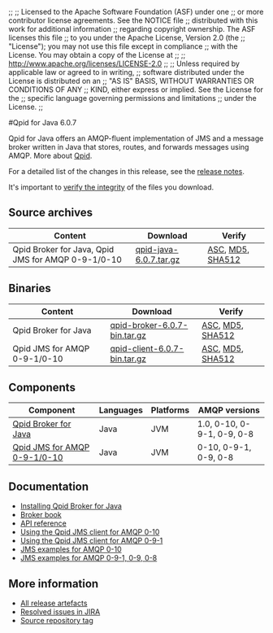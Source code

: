 ;;
;; Licensed to the Apache Software Foundation (ASF) under one
;; or more contributor license agreements.  See the NOTICE file
;; distributed with this work for additional information
;; regarding copyright ownership.  The ASF licenses this file
;; to you under the Apache License, Version 2.0 (the
;; "License"); you may not use this file except in compliance
;; with the License.  You may obtain a copy of the License at
;; 
;;   http://www.apache.org/licenses/LICENSE-2.0
;; 
;; Unless required by applicable law or agreed to in writing,
;; software distributed under the License is distributed on an
;; "AS IS" BASIS, WITHOUT WARRANTIES OR CONDITIONS OF ANY
;; KIND, either express or implied.  See the License for the
;; specific language governing permissions and limitations
;; under the License.
;;

#Qpid for Java 6.0.7

Qpid for Java offers an AMQP-fluent implementation of JMS and a message
broker written in Java that stores, routes, and forwards messages
using AMQP.  More about [Qpid]({{site_url}}/index.html).

For a detailed list of the changes in this release, see the [release
notes](release-notes.html).

It's important to [verify the
integrity]({{site_url}}/download.html#verify-what-you-download) of the
files you download.

## Source archives

| Content | Download | Verify |
|---------|----------|--------|
| Qpid Broker for Java, Qpid JMS for AMQP 0-9-1/0-10 | [qpid-java-6.0.7.tar.gz](http://archive.apache.org/dist/qpid/java/6.0.7/qpid-java-6.0.7.tar.gz) | [ASC](http://archive.apache.org/dist/qpid/java/6.0.7/qpid-java-6.0.7.tar.gz.asc), [MD5](http://archive.apache.org/dist/qpid/java/6.0.7/qpid-java-6.0.7.tar.gz.md5), [SHA512](http://archive.apache.org/dist/qpid/java/6.0.7/qpid-java-6.0.7.tar.gz.sha) |

## Binaries

| Content | Download | Verify |
|---------|----------|--------|
| Qpid Broker for Java | [qpid-broker-6.0.7-bin.tar.gz](http://archive.apache.org/dist/qpid/java/6.0.7/binaries/qpid-broker-6.0.7-bin.tar.gz) | [ASC](http://archive.apache.org/dist/qpid/java/6.0.7/binaries/qpid-broker-6.0.7-bin.tar.gz.asc), [MD5](http://archive.apache.org/dist/qpid/java/6.0.7/binaries/qpid-broker-6.0.7-bin.tar.gz.md5), [SHA512](http://archive.apache.org/dist/qpid/java/6.0.7/binaries/qpid-broker-6.0.7-bin.tar.gz.sha) |
| Qpid JMS for AMQP 0-9-1/0-10 | [qpid-client-6.0.7-bin.tar.gz](http://archive.apache.org/dist/qpid/java/6.0.7/binaries/qpid-client-6.0.7-bin.tar.gz) | [ASC](http://archive.apache.org/dist/qpid/java/6.0.7/binaries/qpid-client-6.0.7-bin.tar.gz.asc), [MD5](http://archive.apache.org/dist/qpid/java/6.0.7/binaries/qpid-client-6.0.7-bin.tar.gz.md5), [SHA512](http://archive.apache.org/dist/qpid/java/6.0.7/binaries/qpid-client-6.0.7-bin.tar.gz.sha) |

## Components

| Component | Languages | Platforms | AMQP versions |
|-----------|-----------|-----------|---------------|
| [Qpid Broker for Java]({{site_url}}/components/java-broker/index.html) | Java | JVM | 1.0, 0-10, 0-9-1, 0-9, 0-8 |
| [Qpid JMS for AMQP 0-9-1/0-10]({{site_url}}/components/jms/amqp-0-x.html) | Java | JVM | 0-10, 0-9-1, 0-9, 0-8 |

## Documentation


<div class="two-column" markdown="1">

 - [Installing Qpid Broker for Java](java-broker/book/Java-Broker-Installation.html)
 - [Broker book](java-broker/book/index.html)
 - [API reference](http://docs.oracle.com/javaee/1.4/api/javax/jms/package-summary.html)
 - [Using the Qpid JMS client for AMQP 0-10](jms-client-0-10/book/index.html)
 - [Using the Qpid JMS client for AMQP 0-9-1](jms-client-0-8/book/index.html)
 - [JMS examples for AMQP 0-10](qpid-jms/examples/index.html)
 - [JMS examples for AMQP 0-9-1, 0-9, 0-8](jms-client-0-8/book/JMS-Client-0-8-Examples.html)

</div>


## More information

 - [All release artefacts](http://archive.apache.org/dist/qpid/java/6.0.7)
 - [Resolved issues in JIRA](https://issues.apache.org/jira/issues/?jql=project+%3D+QPID+AND+fixVersion+%3D+%27qpid-java-6.0.7%27+AND+resolution+%3D+%27fixed%27+ORDER+BY+priority+DESC)
 - [Source repository tag](https://github.com/apache/qpid-broker-j/tree/6.0.7)

<script type="text/javascript">
  _deferredFunctions.push(function() {
      if ("6.0.7" === "{{current_java_release}}") {
          _modifyCurrentReleaseLinks();
      }
  });
</script>